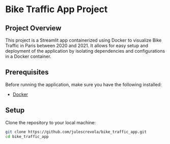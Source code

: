 # Bike Traffic App Project

## Project Overview

This project is a Streamlit app containerized using Docker to visualize Bike Traffic in Paris between 2020 and 2021. It allows for easy setup and deployment of the application by isolating dependencies and configurations in a Docker container.

## Prerequisites

Before running the application, make sure you have the following installed:

- [Docker](https://www.docker.com/get-started)

## Setup

Clone the repository to your local machine:

```bash
git clone https://github.com/julescrevola/bike_traffic_app.git
cd bike_traffic_app
